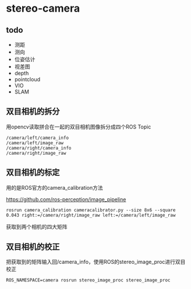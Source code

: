 # stereo-camera
## todo

- 测距
- 测向
- 位姿估计
- 视差图
- depth
- pointcloud
- VIO
- SLAM

## 双目相机的拆分

用opencv读取拼合在一起的双目相机图像拆分成四个ROS Topic

```
/camera/left/camera_info
/camera/left/image_raw
/camera/right/camera_info
/camera/right/image_raw
```


## 双目相机的标定

用的是ROS官方的camera_calibration方法

https://github.com/ros-perception/image_pipeline

```
rosrun camera_calibration cameracalibrator.py --size 8x6 --square 0.043 right:=/camera/right/image_raw left:=/camera/left/image_raw
```

获取到两个相机的四大矩阵

## 双目相机的校正

把获取到的矩阵输入回/camera_info，使用ROS的stereo_image_proc进行双目校正

```
ROS_NAMESPACE=camera rosrun stereo_image_proc stereo_image_proc
```
